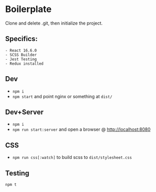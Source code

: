 # Boilerplate

Clone and delete .git, then initialize the project.

## Specifics:

	- React 16.6.0
	- SCSS Builder
	- Jest Testing
	- Redux installed

## Dev

- `npm i`
- `npm start` and point nginx or something at `dist/`

## Dev+Server

- `npm i`
- `npm run start:server` and open a browser @ [http://localhost:8080](http://localhost:8080/)

## CSS

- `npm run css[:watch]` to build scss to `dist/stylesheet.css`

## Testing

`npm t`